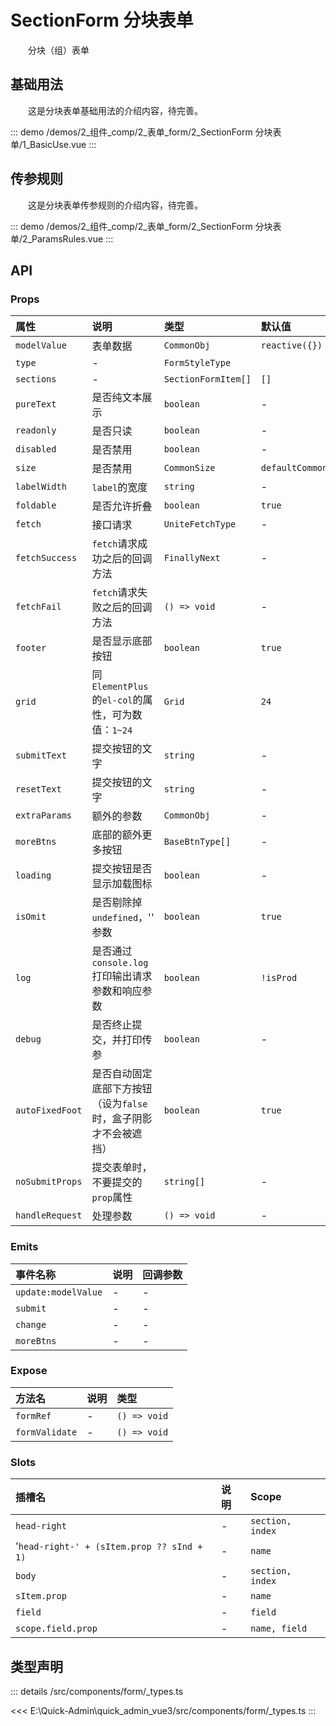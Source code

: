 # SectionForm 分块表单

&emsp;&emsp;分块（组）表单


## 基础用法

&emsp;&emsp;这是分块表单基础用法的介绍内容，待完善。

::: demo 
/demos/2_组件_comp/2_表单_form/2_SectionForm 分块表单/1_BasicUse.vue
:::


## 传参规则

&emsp;&emsp;这是分块表单传参规则的介绍内容，待完善。

::: demo 
/demos/2_组件_comp/2_表单_form/2_SectionForm 分块表单/2_ParamsRules.vue
:::



## API 
### Props

|属性|说明|类型|默认值|
|:---|:---|:---|:---|
|`modelValue`|表单数据|`CommonObj`|`reactive({})`|
|`type`|-|`FormStyleType`||
|`sections`|-|`SectionFormItem[]`|`[]`|
|`pureText`|是否纯文本展示|`boolean`|-|
|`readonly`|是否只读|`boolean`|-|
|`disabled`|是否禁用|`boolean`|-|
|`size`|是否禁用|`CommonSize`|`defaultCommonSize`|
|`labelWidth`|`label`的宽度|`string`|-|
|`foldable`|是否允许折叠|`boolean`|`true`|
|`fetch`|接口请求|`UniteFetchType`|-|
|`fetchSuccess`|`fetch`请求成功之后的回调方法|`FinallyNext`|-|
|`fetchFail`|`fetch`请求失败之后的回调方法|`() => void`|-|
|`footer`|是否显示底部按钮|`boolean`|`true`|
|`grid`|同`ElementPlus`的`el-col`的属性，可为数值：`1~24`|`Grid`|`24`|
|`submitText`|提交按钮的文字|`string`|-|
|`resetText`|提交按钮的文字|`string`|-|
|`extraParams`|额外的参数|`CommonObj`|-|
|`moreBtns`|底部的额外更多按钮|`BaseBtnType[]`|-|
|`loading`|提交按钮是否显示加载图标|`boolean`|-|
|`isOmit`|是否剔除掉 `undefined`，'' 参数|`boolean`|`true`|
|`log`|是否通过 `console.log `打印输出请求参数和响应参数|`boolean`|`!isProd`|
|`debug`|是否终止提交，并打印传参|`boolean`|-|
|`autoFixedFoot`|是否自动固定底部下方按钮（设为`false`时，盒子阴影才不会被遮挡）|`boolean`|`true`|
|`noSubmitProps`|提交表单时，不要提交的`prop`属性|`string[]`|-|
|`handleRequest`|处理参数|`() => void`|-|

### Emits

|事件名称|说明|回调参数|
|:---|:---|:---|
|`update:modelValue`|-|-|
|`submit`|-|-|
|`change`|-|-|
|`moreBtns`|-|-|

### Expose

|方法名|说明|类型|
|:---|:---|:---|
|`formRef`|-|`() => void`|
|`formValidate`|-|`() => void`|

### Slots

|插槽名|说明|Scope|
|:---|:---|:---|
|`head-right`|-|`section, index`|
|'`head-right-' + (sItem.prop ?? sInd + 1)`|-|`name`|
|`body`|-|`section, index`|
|`sItem.prop`|-|`name`|
|`field`|-|`field`|
|`scope.field.prop`|-|`name, field`|



## 类型声明
::: details
/src/components/form/_types.ts

<<< E:\Quick-Admin\quick_admin_vue3/src/components/form/_types.ts
:::  


